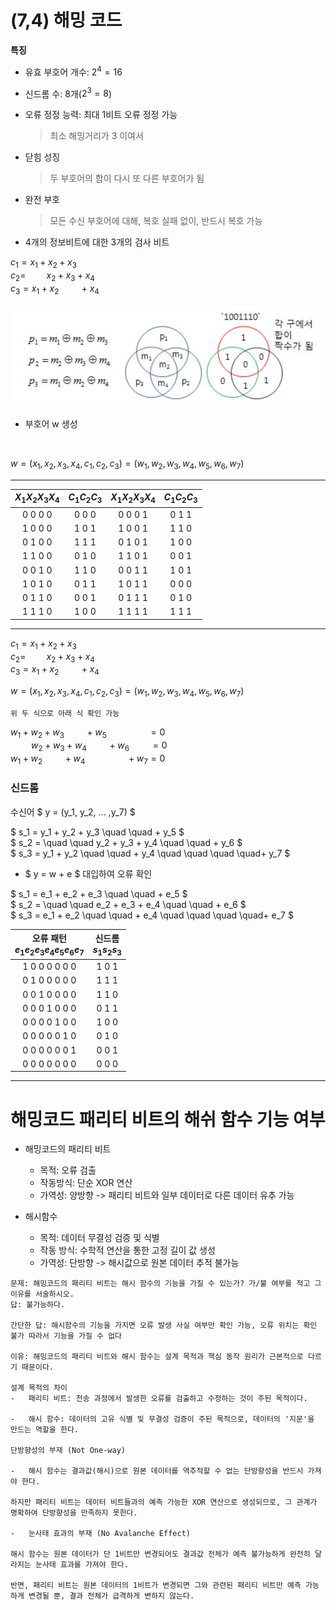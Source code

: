 #   (7,4) 해밍 코드
**특징**
-   유효 부호어 개수: $2^4 = 16$
-   신드롬 수: 8개($2^3 = 8$)
-   오류 정정 능력: 최대 1비트 오류 정정 가능
    >   최소 해밍거리가 3 이여서
-   닫힘 성징
    >   두 부호어의 합이 다시 또 다른 부호어가 됨
-   완전 부호
    >   모든 수신 부호어에 대해, 복호 실패 없이, 반드시 복호 가능


-   4개의 정보비트에 대한 3개의 검사 비트


$c_1 = x_1 + x_2 + x_3 \quad \quad$  
$c_2 = \quad \quad x_2 + x_3 + x_4$  
$c_3 = x_1 + x_2  \quad \quad + x_4$


<img src="image/{6BFD10C1-8B41-4632-9162-100A1C729164}.png" width="500px">

-   부호어 w 생성
<br>

$w = (x_1, x_2, x_3, x_4, c_1, c_2, c_3) = (w_1, w_2,w_3, w_4, w_5, w_6, w_7)$

---
| $X_1X_2X_3X_4$ | $C_1C_2C_3$ | $X_1X_2X_3X_4$ | $C_1C_2C_3$ |
| :---: | :---: | :---: | :---: |
| 0 0 0 0 | 0 0 0 | 0 0 0 1 | 0 1 1 |
| 1 0 0 0 | 1 0 1 | 1 0 0 1 | 1 1 0 |
| 0 1 0 0 | 1 1 1 | 0 1 0 1 | 1 0 0 |
| 1 1 0 0 | 0 1 0 | 1 1 0 1 | 0 0 1 |
| 0 0 1 0 | 1 1 0 | 0 0 1 1 | 1 0 1 |
| 1 0 1 0 | 0 1 1 | 1 0 1 1 | 0 0 0 |
| 0 1 1 0 | 0 0 1 | 0 1 1 1 | 0 1 0 |
| 1 1 1 0 | 1 0 0 | 1 1 1 1 | 1 1 1 |
---

$c_1 = x_1 + x_2 + x_3$  
$c_2 = \quad \quad x_2 + x_3 + x_4$  
$c_3 = x_1 + x_2  \quad \quad + x_4$



$w = (x_1, x_2, x_3, x_4, c_1, c_2, c_3) = (w_1, w_2,w_3, w_4, w_5, w_6, w_7)$

`위 두 식으로 아래 식 확인 가능`
  
$w_1 + w_2 + w_3 \quad \quad + w_5 \quad \quad \quad \quad  = 0$  
$\quad \quad w_2 + w_3 + w_4 \quad \quad + w_6  \quad \quad = 0$  
$w_1 + w_2 \quad \quad + w_4 \quad \quad \quad \quad + w_7 = 0$

### 신드롬
수신어 $ y = (y_1, y_2, ... ,y_7) $

$ s_1 = y_1 + y_2 + y_3 \quad \quad + y_5 $<br>
$ s_2 = \quad \quad y_2 + y_3 + y_4 \quad \quad + y_6 $<br>
$ s_3 = y_1 + y_2 \quad \quad + y_4 \quad \quad \quad \quad+ y_7 $

-   $ y = w + e $ 대입하여 오류 확인

$ s_1 = e_1 + e_2 + e_3 \quad \quad + e_5 $<br>
$ s_2 = \quad \quad e_2 + e_3 + e_4 \quad \quad + e_6 $<br>
$ s_3 = e_1 + e_2 \quad \quad + e_4 \quad \quad \quad \quad+ e_7 $

| 오류 패턴<br>$e_1e_2e_3e_4e_5e_6e_7$ | 신드롬<br>$s_1s_2s_3$ |
| :---: | :---: |
| 1 0 0 0 0 0 0 | 1 0 1 |
| 0 1 0 0 0 0 0 | 1 1 1 |
| 0 0 1 0 0 0 0 | 1 1 0 |
| 0 0 0 1 0 0 0 | 0 1 1 |
| 0 0 0 0 1 0 0 | 1 0 0 |
| 0 0 0 0 0 1 0 | 0 1 0 |
| 0 0 0 0 0 0 1 | 0 0 1 |
| 0 0 0 0 0 0 0 | 0 0 0 |
---

#   해밍코드 패리티 비트의 해쉬 함수 기능 여부

-   해밍코드의 패리티 비트
    -   목적: 오류 검출
    -   작동방식: 단순 XOR 연산
    -   가역성: 양방향 -> 패리티 비트와 일부 데이터로 다른 데이터 유추 가능

-   해시함수
    -   목적: 데이터 무결성 검증 및 식별
    -   작동 방식: 수학적 연산을 통한 고정 길이 값 생성
    -   가역성: 단방향 -> 해시값으로 원본 데이터 추적 불가능

```
문제: 해밍코드의 패리티 비트는 해시 함수의 기능을 가질 수 있는가? 가/불 여부를 적고 그 이유를 서술하시오.
답: 불가능하다.

간단한 답: 해시함수의 기능을 가지면 오류 발생 사실 여부만 확인 가능, 오류 위치는 확인 불가 따라서 기능을 가질 수 없다

이유: 해밍코드의 패리티 비트와 해시 함수는 설계 목적과 핵심 동작 원리가 근본적으로 다르기 때문이다.

설계 목적의 차이
-   패리티 비트: 전송 과정에서 발생한 오류를 검출하고 수정하는 것이 주된 목적이다.

-   해시 함수: 데이터의 고유 식별 및 무결성 검증이 주된 목적으로, 데이터의 '지문'을 만드는 역할을 한다.

단방향성의 부재 (Not One-way)

-   해시 함수는 결과값(해시)으로 원본 데이터를 역추적할 수 없는 단방향성을 반드시 가져야 한다.

하지만 패리티 비트는 데이터 비트들과의 예측 가능한 XOR 연산으로 생성되므로, 그 관계가 명확하여 단방향성을 만족하지 못한다.

-   눈사태 효과의 부재 (No Avalanche Effect)

해시 함수는 원본 데이터가 단 1비트만 변경되어도 결과값 전체가 예측 불가능하게 완전히 달라지는 눈사태 효과를 가져야 한다.

반면, 패리티 비트는 원본 데이터의 1비트가 변경되면 그와 관련된 패리티 비트만 예측 가능하게 변경될 뿐, 결과 전체가 급격하게 변하지 않는다.
```

